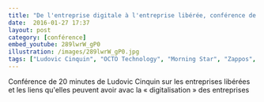 ```yaml
---
title: "De l'entreprise digitale à l'entreprise libérée, conférence de Ludovic Cinquin, à l'USI"
date:  2016-01-27 17:37
layout: post
category: [conférence]
embed_youtube: 289lwrW_gP0
illustration: /images/289lwrW_gP0.jpg
tags: ["Ludovic Cinquin", "OCTO Technology", "Morning Star", "Zappos", "Netflix", "Issac Getz", Favi, "Gore", "Chrono Flex", Poult, Semco, "Health Care"]
---
```




Conférence de 20 minutes de Ludovic Cinquin sur les entreprises libérées et les liens qu'elles peuvent avoir avac la « digitalisation » des entreprises
